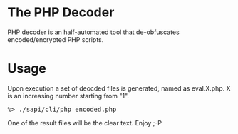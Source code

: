 The PHP Decoder
===================
PHP decoder is an half-automated tool that de-obfuscates encoded/encrypted PHP scripts.

Usage
===================
Upon execution a set of deocded files is generated, named as eval.X.php. X is an increasing number starting from "1".

<pre>
%> ./sapi/cli/php encoded.php
</pre>

One of the result files will be the clear text. Enjoy ;-P


